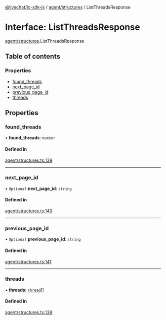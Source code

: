 [@livechat/lc-sdk-js](../README.md) / [agent/structures](../modules/agent_structures.md) / ListThreadsResponse

# Interface: ListThreadsResponse

[agent/structures](../modules/agent_structures.md).ListThreadsResponse

## Table of contents

### Properties

- [found\_threads](agent_structures.ListThreadsResponse.md#found_threads)
- [next\_page\_id](agent_structures.ListThreadsResponse.md#next_page_id)
- [previous\_page\_id](agent_structures.ListThreadsResponse.md#previous_page_id)
- [threads](agent_structures.ListThreadsResponse.md#threads)

## Properties

### found\_threads

• **found\_threads**: `number`

#### Defined in

[agent/structures.ts:139](https://github.com/livechat/lc-sdk-js/blob/a3fdde0/src/agent/structures.ts#L139)

___

### next\_page\_id

• `Optional` **next\_page\_id**: `string`

#### Defined in

[agent/structures.ts:140](https://github.com/livechat/lc-sdk-js/blob/a3fdde0/src/agent/structures.ts#L140)

___

### previous\_page\_id

• `Optional` **previous\_page\_id**: `string`

#### Defined in

[agent/structures.ts:141](https://github.com/livechat/lc-sdk-js/blob/a3fdde0/src/agent/structures.ts#L141)

___

### threads

• **threads**: [`Thread`](objects.Thread.md)[]

#### Defined in

[agent/structures.ts:138](https://github.com/livechat/lc-sdk-js/blob/a3fdde0/src/agent/structures.ts#L138)
